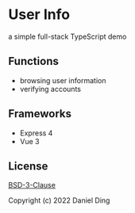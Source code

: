 # User Info

a simple full-stack TypeScript demo

## Functions

- browsing user information
- verifying accounts

## Frameworks

- Express 4
- Vue 3

## License

[BSD-3-Clause](https://github.com/BioniCosmos/user-info/blob/master/LICENSE)

Copyright (c) 2022 Daniel Ding
